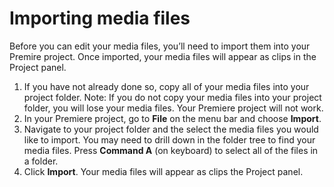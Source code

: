 # Importing media files

Before you can edit your media files, you’ll need to import them into your Premire project. Once imported, your media files will appear as clips in the Project panel.

1. If you have not already done so, copy all of your media files into your project folder. Note: If you do not copy your media files into your project folder, you will lose your media files. Your Premiere project will not work.
2. In your Premiere project, go to **File** on the menu bar and choose **Import**.
3. Navigate to your project folder and the select the media files you would like to import. You may need to drill down in the folder tree to find your media files. Press **Command A** \(on keyboard\) to select all of the files in a folder.
4. Click **Import**. Your media files will appear as clips the Project panel.



